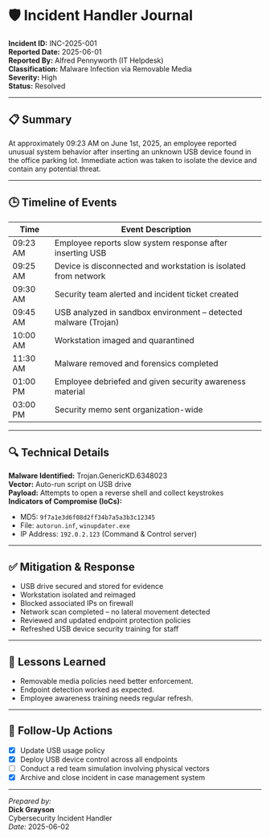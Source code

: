 
# 🛡️ Incident Handler Journal

**Incident ID:** INC-2025-001  
**Reported Date:** 2025-06-01  
**Reported By:** Alfred Pennyworth (IT Helpdesk)  
**Classification:** Malware Infection via Removable Media  
**Severity:** High  
**Status:** Resolved

---

## 📋 Summary

At approximately 09:23 AM on June 1st, 2025, an employee reported unusual system behavior after inserting an unknown USB device found in the office parking lot. Immediate action was taken to isolate the device and contain any potential threat.

---

## 🕒 Timeline of Events

| Time         | Event Description                                       |
|--------------|--------------------------------------------------------|
| 09:23 AM     | Employee reports slow system response after inserting USB |
| 09:25 AM     | Device is disconnected and workstation is isolated from network |
| 09:30 AM     | Security team alerted and incident ticket created      |
| 09:45 AM     | USB analyzed in sandbox environment – detected malware (Trojan) |
| 10:00 AM     | Workstation imaged and quarantined                     |
| 11:30 AM     | Malware removed and forensics completed                |
| 01:00 PM     | Employee debriefed and given security awareness material |
| 03:00 PM     | Security memo sent organization-wide                   |

---

## 🔍 Technical Details

**Malware Identified:** Trojan.GenericKD.6348023  
**Vector:** Auto-run script on USB drive  
**Payload:** Attempts to open a reverse shell and collect keystrokes  
**Indicators of Compromise (IoCs):**
- MD5: `9f7a1e3d6f08d2ff34b7a5a3b3c12345`
- File: `autorun.inf`, `winupdater.exe`
- IP Address: `192.0.2.123` (Command & Control server)

---

## ✅ Mitigation & Response

- USB drive secured and stored for evidence
- Workstation isolated and reimaged
- Blocked associated IPs on firewall
- Network scan completed – no lateral movement detected
- Reviewed and updated endpoint protection policies
- Refreshed USB device security training for staff

---

## 📘 Lessons Learned

- Removable media policies need better enforcement.
- Endpoint detection worked as expected.
- Employee awareness training needs regular refresh. 

---

## 👣 Follow-Up Actions

- [x] Update USB usage policy
- [x] Deploy USB device control across all endpoints
- [ ] Conduct a red team simulation involving physical vectors
- [x] Archive and close incident in case management system

---

*Prepared by:*  
**Dick Grayson**  
Cybersecurity Incident Handler  
*Date:* 2025-06-02
